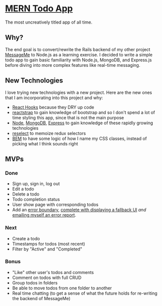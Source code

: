 # [MERN Todo App](https://todos-with-mern.herokuapp.com/#/)

The most uncreatively titled app of all time.

## Why?

The end goal is to convert/rewrite the Rails backend of my other project [MessageMe](http://github.com/andrewjgregory/MessageMe/) to Node.js as a learning exercise. I decided to write a simple todo app to gain basic familiarity with Node.js, MongoDB, and Express.js before diving into more complex features like real-time messaging.

## New Technologies

I love trying new technologies with a new project. Here are the new ones that I am incorporating into this project and why:

- [React Hooks](https://reactjs.org/docs/hooks-overview.html) because they DRY up code
- [reactstrap](https://github.com/reactstrap/reactstrap) to gain knowledge of bootstrap and so I don't spend a lot of time styling this app, since that is not the main purpose
- [Node](https://nodejs.org), [MongoDB](https://www.mongodb.com/), [Express](https://expressjs.com/) to gain knowledge of these rapidly growing technologies
- [reselect](https://github.com/reduxjs/reselect) to memoize redux selectors
- [BEM](https://css-tricks.com/bem-101/) to have some logic of how I name my CSS classes, instead of picking what I think sounds right

## MVPs

### Done

- Sign up, sign in, log out
- Edit a todo
- Delete a todo
- Todo completion status
- User show page with corresponding todos
- Add an [error boundary](https://reactjs.org/docs/error-boundaries.html), [complete with displaying a fallback UI](https://github.com/AndrewJGregory/MERN-Todos/blob/master/frontend/src/components/ErrorBoundary.js) _and_ [emailing myself an error report](https://github.com/AndrewJGregory/MERN-Todos/blob/master/routes/api/emails.js).

### Next

- Create a todo
- Timestamps for todos (most recent)
- Filter by "Active" and "Completed"

### Bonus

- "Like" other user's todos and comments
- Comment on todos with full CRUD
- Group todos in folders
- Be able to move todos from one folder to another
- Real time chatting (to get a sense of what the future holds for re-writing the backend of MessageMe)
